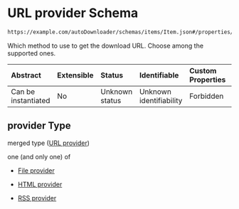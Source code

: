 # URL provider Schema

```txt
https://example.com/autoDownloader/schemas/items/Item.json#/properties/provider
```

Which method to use to get the download URL. Choose among the supported ones.

| Abstract            | Extensible | Status         | Identifiable            | Custom Properties | Additional Properties | Access Restrictions | Defined In                                                  |
| :------------------ | :--------- | :------------- | :---------------------- | :---------------- | :-------------------- | :------------------ | :---------------------------------------------------------- |
| Can be instantiated | No         | Unknown status | Unknown identifiability | Forbidden         | Allowed               | none                | [Item.json*](../out/items/Item.json "open original schema") |

## provider Type

merged type ([URL provider](item-properties-url-provider.md))

one (and only one) of

*   [File provider](fileprovider.md "check type definition")

*   [HTML provider](htmlprovider.md "check type definition")

*   [RSS provider](rssprovider.md "check type definition")
